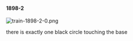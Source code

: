 #### 1898-2
![train-1898-2-0.png](https://github.com/lil-lab/nlvr/raw/master/nlvr/train/images/71/train-1898-2-0.png "train-1898-2-0.png")

there is exactly one black circle touching the base